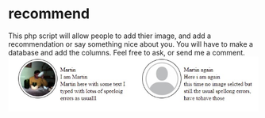 # recommend
This php script will allow people to add thier image, and add a recommendation or say something nice about you.
You will have to make a database and add the columns.
Feel free to ask, or send me a comment.
![html output](rommend.jpg)
